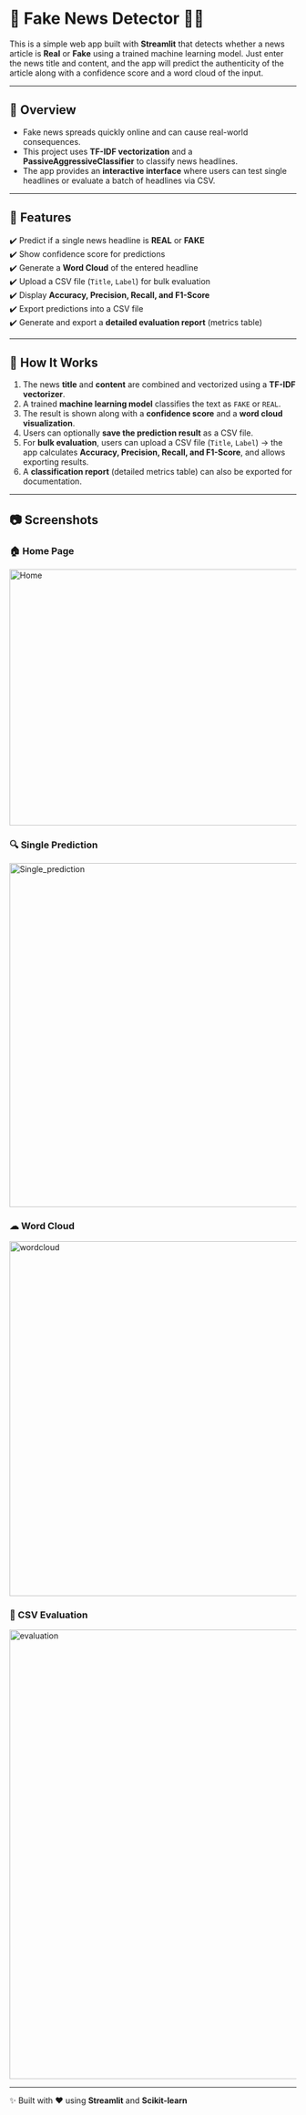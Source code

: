 # 📰 Fake News Detector 🕵️‍♂️

This is a simple web app built with **Streamlit** that detects whether a news article is **Real** or **Fake** using a trained machine learning model. Just enter the news title and content, and the app will predict the authenticity of the article along with a confidence score and a word cloud of the input.

---

## 🔎 Overview

- Fake news spreads quickly online and can cause real-world consequences.  
- This project uses **TF-IDF vectorization** and a **PassiveAggressiveClassifier** to classify news headlines.  
- The app provides an **interactive interface** where users can test single headlines or evaluate a batch of headlines via CSV.

---

## 🚀 Features

✔️ Predict if a single news headline is **REAL** or **FAKE**  
✔️ Show confidence score for predictions  
✔️ Generate a **Word Cloud** of the entered headline  
✔️ Upload a CSV file (`Title`, `Label`) for bulk evaluation  
✔️ Display **Accuracy, Precision, Recall, and F1-Score**  
✔️ Export predictions into a CSV file  
✔️ Generate and export a **detailed evaluation report** (metrics table)  

---

## 🧠 How It Works

1. The news **title** and **content** are combined and vectorized using a **TF-IDF vectorizer**.  
2. A trained **machine learning model** classifies the text as `FAKE` or `REAL`.  
3. The result is shown along with a **confidence score** and a **word cloud visualization**.  
4. Users can optionally **save the prediction result** as a CSV file.  
5. For **bulk evaluation**, users can upload a CSV file (`Title`, `Label`) → the app calculates **Accuracy, Precision, Recall, and F1-Score**, and allows exporting results.  
6. A **classification report** (detailed metrics table) can also be exported for documentation.  

---

## 📷 Screenshots

### 🏠 Home Page
<img width="1197" height="450" alt="Home" src="https://github.com/user-attachments/assets/c65bbd17-9541-4ddf-82a7-2d9acacef425" />

### 🔍 Single Prediction
<img width="1319" height="604" alt="Single_prediction" src="https://github.com/user-attachments/assets/4619e278-e395-4ccf-8d70-8c87ef13ff19" />

### ☁ Word Cloud
<img width="1102" height="623" alt="wordcloud" src="https://github.com/user-attachments/assets/31da86d6-b5ba-4078-bc63-09a319d0102c" />

### 📂 CSV Evaluation
<img width="1242" height="789" alt="evaluation" src="https://github.com/user-attachments/assets/9d1488ee-6c07-4182-89e3-8808b356fb7c" />

---

✨ Built with ❤ using **Streamlit** and **Scikit-learn**
